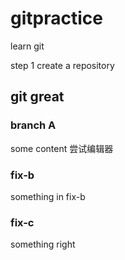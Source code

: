 # gitpractice
learn git

step 1
create a repository
## git great
### branch A
some content
尝试编辑器

### fix-b
something in fix-b

### fix-c
something right